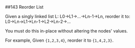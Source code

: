 ##143 Reorder List 

Given a singly linked list L: L0→L1→…→Ln-1→Ln,
reorder it to: L0→Ln→L1→Ln-1→L2→Ln-2→…

You must do this in-place without altering the nodes' values.

For example,
Given `{1,2,3,4}`, reorder it to `{1,4,2,3}`.